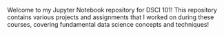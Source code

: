 Welcome to my Jupyter Notebook repository for DSCI 101! This repository contains various projects and assignments that I worked on during these courses, covering fundamental data science concepts and techniques!
